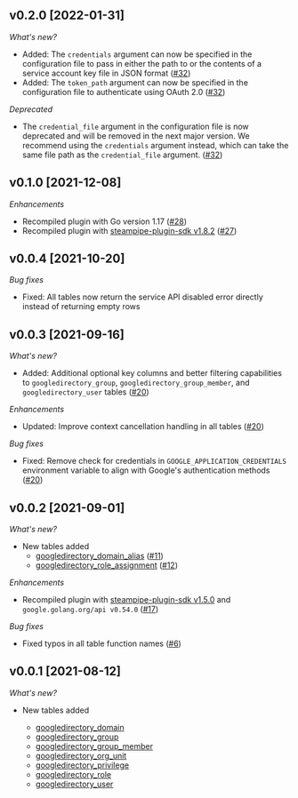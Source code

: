 ## v0.2.0 [2022-01-31]

_What's new?_

- Added: The `credentials` argument can now be specified in the configuration file to pass in either the path to or the contents of a service account key file in JSON format ([#32](https://github.com/turbot/steampipe-plugin-googledirectory/pull/32))
- Added: The `token_path` argument can now be specified in the configuration file to authenticate using OAuth 2.0 ([#32](https://github.com/turbot/steampipe-plugin-googledirectory/pull/32))

_Deprecated_

- The `credential_file` argument in the configuration file is now deprecated and will be removed in the next major version. We recommend using the `credentials` argument instead, which can take the same file path as the `credential_file` argument. ([#32](https://github.com/turbot/steampipe-plugin-googledirectory/pull/32))

## v0.1.0 [2021-12-08]

_Enhancements_

- Recompiled plugin with Go version 1.17 ([#28](https://github.com/turbot/steampipe-plugin-googledirectory/pull/28))
- Recompiled plugin with [steampipe-plugin-sdk v1.8.2](https://github.com/turbot/steampipe-plugin-sdk/blob/main/CHANGELOG.md#v182--2021-11-22) ([#27](https://github.com/turbot/steampipe-plugin-googledirectory/pull/27))

## v0.0.4 [2021-10-20]

_Bug fixes_

- Fixed: All tables now return the service API disabled error directly instead of returning empty rows

## v0.0.3 [2021-09-16]

_What's new?_

- Added: Additional optional key columns and better filtering capabilities to `googledirectory_group`, `googledirectory_group_member`, and `googledirectory_user` tables ([#20](https://github.com/turbot/steampipe-plugin-googledirectory/pull/20))

_Enhancements_

- Updated: Improve context cancellation handling in all tables ([#20](https://github.com/turbot/steampipe-plugin-googledirectory/pull/20))

_Bug fixes_

- Fixed: Remove check for credentials in `GOOGLE_APPLICATION_CREDENTIALS` environment variable to align with Google's authentication methods ([#20](https://github.com/turbot/steampipe-plugin-googledirectory/pull/20))

## v0.0.2 [2021-09-01]

_What's new?_

- New tables added
  - [googledirectory_domain_alias](https://hub.steampipe.io/plugins/turbot/googledirectory/tables/googledirectory_domain_alias) ([#11](https://github.com/turbot/steampipe-plugin-googledirectory/pull/11))
  - [googledirectory_role_assignment](https://hub.steampipe.io/plugins/turbot/googledirectory/tables/googledirectory_role_assignment) ([#12](https://github.com/turbot/steampipe-plugin-googledirectory/pull/12))

_Enhancements_

- Recompiled plugin with [steampipe-plugin-sdk v1.5.0](https://github.com/turbot/steampipe-plugin-sdk/blob/main/CHANGELOG.md#v150--2021-08-06) and `google.golang.org/api v0.54.0` ([#17](https://github.com/turbot/steampipe-plugin-googledirectory/pull/17))

_Bug fixes_

- Fixed typos in all table function names ([#6](https://github.com/turbot/steampipe-plugin-googledirectory/pull/6))

## v0.0.1 [2021-08-12]

_What's new?_

- New tables added

  - [googledirectory_domain](https://hub.steampipe.io/plugins/turbot/googledirectory/tables/googledirectory_domain)
  - [googledirectory_group](https://hub.steampipe.io/plugins/turbot/googledirectory/tables/googledirectory_group)
  - [googledirectory_group_member](https://hub.steampipe.io/plugins/turbot/googledirectory/tables/googledirectory_group_member)
  - [googledirectory_org_unit](https://hub.steampipe.io/plugins/turbot/googledirectory/tables/googledirectory_org_unit)
  - [googledirectory_privilege](https://hub.steampipe.io/plugins/turbot/googledirectory/tables/googledirectory_privilege)
  - [googledirectory_role](https://hub.steampipe.io/plugins/turbot/googledirectory/tables/googledirectory_role)
  - [googledirectory_user](https://hub.steampipe.io/plugins/turbot/googledirectory/tables/googledirectory_user)
